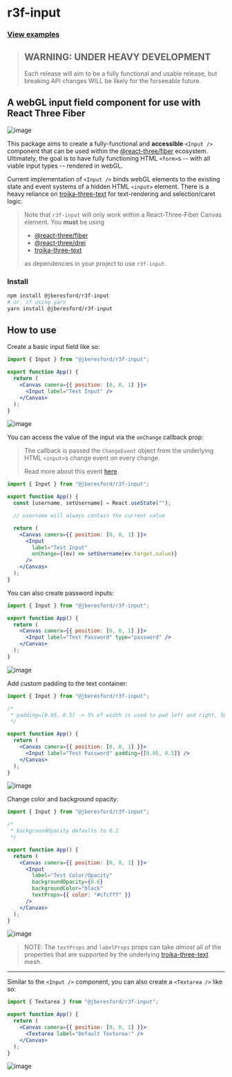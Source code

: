 # r3f-input

### [View examples](https://jmberesford.github.io/r3f-input/?path=/story/input--text-input)

> ## WARNING: UNDER HEAVY DEVELOPMENT
>
> Each release will aim to be a fully functional and usable release,
> but breaking API changes WILL be likely for the forseeable future.

## A webGL input field component for use with React Three Fiber

![image](https://user-images.githubusercontent.com/1373954/210024281-c735f61a-1a69-45e5-a5d3-147ed57a6c30.png)

This package aims to create a fully-functional and **accessible** `<Input />`
component that can be used within the [@react-three/fiber](https://github.com/pmndrs/react-three-fiber)
ecosystem. Ultimately, the goal is to have fully functioning HTML `<form>`s -- with all viable input types -- rendered in webGL.

Current implementation of `<Input />` binds webGL elements to the existing state and event systems of a
hidden HTML `<input>` element. There is a heavy reliance on
[troika-three-text](https://github.com/protectwise/troika/tree/main/packages/troika-three-text)
for text-rendering and selection/caret logic.

> Note that `r3f-input` will only work within a React-Three-Fiber Canvas element.
> You **must** be using
>
> - [@react-three/fiber](https://github.com/pmndrs/react-three-fiber)
> - [@react-three/drei](https://github.com/pmndrs/drei)
> - [troika-three-text](https://github.com/protectwise/troika/tree/main/packages/troika-three-text)
>
> as dependencies in your project to use `r3f-input`.

### Install

```sh
npm install @jberesford/r3f-input
# or, if using yarn
yarn install @jberesford/r3f-input
```

## How to use

Create a basic input field like so:

```jsx
import { Input } from "@jberesford/r3f-input";

export function App() {
  return (
    <Canvas camera={{ position: [0, 0, 1] }}>
      <Input label="Test Input" />
    </Canvas>
  );
}
```

![image](https://user-images.githubusercontent.com/1373954/210022351-c5675ed3-bcf4-4b2c-bcf1-1963a0c030b7.png)

You can access the value of the input via the `onChange` callback prop:

> The callback is passed the `ChangeEvent` object from the underlying HTML `<input>`s
> change event on every change.
>
> Read more about this event [here](https://developer.mozilla.org/en-US/docs/Web/API/HTMLElement/change_event)

```jsx
import { Input } from "@jberesford/r3f-input";

export function App() {
  const [username, setUsername] = React.useState("");

  // username will always contain the current value

  return (
    <Canvas camera={{ position: [0, 0, 1] }}>
      <Input
        label="Test Input"
        onChange={(ev) => setUsername(ev.target.value)}
      />
    </Canvas>
  );
}
```

You can also create password inputs:

```jsx
import { Input } from "@jberesford/r3f-input";

export function App() {
  return (
    <Canvas camera={{ position: [0, 0, 1] }}>
      <Input label="Test Password" type="password" />
    </Canvas>
  );
}
```

![image](https://user-images.githubusercontent.com/1373954/210022360-63ba745e-f4fa-49bc-b23d-623429c17809.png)

Add custom padding to the text container:

```jsx
import { Input } from "@jberesford/r3f-input";

/*
 * padding=[0.05, 0.5] -> 5% of width is used to pad left and right, 50% of height for top/bottom
 */

export function App() {
  return (
    <Canvas camera={{ position: [0, 0, 1] }}>
      <Input label="Test Password" padding={[0.05, 0.5]} />
    </Canvas>
  );
}
```

![image](https://user-images.githubusercontent.com/1373954/210022684-93ebfa22-a93f-46e3-bdc6-44451a22578d.png)

Change color and background opacity:

```jsx
import { Input } from "@jberesford/r3f-input";

/*
 * backgroundOpacity defaults to 0.1
 */

export function App() {
  return (
    <Canvas camera={{ position: [0, 0, 1] }}>
      <Input
        label="Test Color/Opacity"
        backgroundOpacity={0.6}
        backgroundColor="black"
        textProps={{ color: "#cfcfff" }}
      />
    </Canvas>
  );
}
```

![image](https://user-images.githubusercontent.com/1373954/210023633-448bcb2b-aff7-4108-b3c2-ccc5514fe59f.png)

> NOTE: The `textProps` and `labelProps` props can take _almost_ all of the properties that are supported
> by the underlying [troika-three-text](https://github.com/protectwise/troika/tree/main/packages/troika-three-text) mesh.

---

Similar to the `<Input />` component, you can also create a `<Textarea />` like so:

```jsx
import { Textarea } from "@jberesford/r3f-input";

export function App() {
  return (
    <Canvas camera={{ position: [0, 0, 1] }}>
      <Textarea label="Default Textarea:" />
    </Canvas>
  );
}
```

![image](https://user-images.githubusercontent.com/1373954/210699887-e0a5c165-d58b-4755-ae79-761d4ecf7f4e.png)
